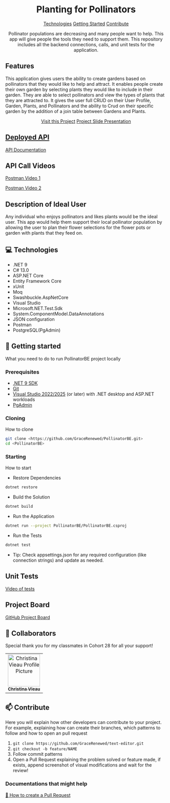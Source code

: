 

<h1 align="center" style="font-weight: bold;">Planting for Pollinators</h1>

<p align="center">
<a href="#tech">Technologies</a>
<a href="#started">Getting Started</a>
<a href="#contribute">Contribute</a> 
</p>


<p align="center">Pollinator populations are decreasing and many people want to help. This app will give people the tools they need to support them. This repository includes all the backend connections, calls, and unit tests for the application.</p>

<h2 id="feature"> Features</h2>  

This application gives users the ability to create gardens based on pollinators that they would like to help and attract. It enables people create their own garden by selecting plants they would like to include in their garden. They are able to select pollinators and view the types of plants that they are attracted to. It gives the user full CRUD on their User Profile, Garden, Plants, and Pollinators and the ability to Crud on their specific garden by the addition of a join table between Gardens and Plants.

<p align="center">
<a href="https://github.com/GraceRenewed/PollinatorBE/"> Visit this Project</a>
<a href="https://docs.google.com/presentation/d/16FfCE0A8rwL9ZbVFrgeazzTcfgQc6p0My5CoAg6qO0A/edit?usp=sharing"> Project Slide Presentation
</p>

<h2 id="depolyment"> Deployed API </h2>

[API Documentation](https://documenter.getpostman.com/view/36650801/2sB2x3msj5)

<h2 id="apiCalls"> API Call Videos </h2>
 
[Postman Video 1](https://www.loom.com/share/c95f3072f3594491beebc460d4db9477?sid=e704af40-61e8-4a0b-9539-51ac5267649d)

[Postman Video 2](https://www.loom.com/share/8890f5913d3641e19bbc55cd2425ebba?sid=12ae9162-ff7f-437e-8d91-7e7ba144b518)

<h2 id="user"> Description of Ideal User </h2>

Any individual who enjoys pollinators and likes plants would be the ideal user. This app would help them support their local pollinator population by allowing the user to plan their flower selections for the flower pots or garden with plants that they feed on. 

<h2 id="technologies">💻 Technologies</h2>

- .NET 9 
- C# 13.0 
- ASP.NET Core 
- Entity Framework Core 
- xUnit 
- Moq 
- Swashbuckle.AspNetCore 
- Visual Studio 
- Microsoft.NET.Test.Sdk
- System.ComponentModel.DataAnnotations 
- JSON configuration 
- Postman
- PostgreSQL(PgAdmin)

<h2 id="started">🚀 Getting started</h2>

What you need to do to run PollinatorBE project locally

<h3>Prerequisites</h3>


- [.NET 9 SDK](https://dotnet.microsoft.com./en-us/)
- [Git](https://git-scm.com/)
- [Visual Studio 2022/2025](https://visualstudio.microsoft.com/) (or later) with .NET desktop and ASP.NET workloads
- [PgAdmin](https://www.postgresql.org/download/)

<h3>Cloning</h3>

How to clone 

```bash
git clone <https://github.com/GraceRenewed/PollinatorBE.git>
cd <PollinatorBE>
```

<h3>Starting</h3>

How to start 

- Restore Dependencies
```bash
dotnet restore
```
- Build the Solution
```bash
dotnet build
```
- Run the Application 
```bash
dotnet run --project PollinatorBE/PollinatorBE.csproj
```
- Run the Tests
```bash
dotnet test
```
- Tip:
Check appsettings.json for any required configuration (like connection strings) and update as needed.

 <h2 id="unitTest"> Unit Tests</h2>

[Video of tests](https://www.loom.com/share/26787eeada0740898c75a50bed275fae?sid=0c375c07-312d-4397-b9dc-655ac45ed5ee)

<h2 id="projboard"> Project Board</h2>

[GitHub Project Board](https://github.com/users/GraceRenewed/projects/6)

<h2 id="colab">🤝 Collaborators</h2>

<p>Special thank you for my classmates in Cohort 28 for all your support!</p>
<table>
<tr>

<td align="center">
<a href="https://github.com/GraceRenewed">
<img src="https://avatars.githubusercontent.com/u/171828567?v=4" width="100px;" alt="Christina Vieau Profile Picture"/><br>
<sub>
<b>Christina Vieau</b>
</sub>
</a>
</td>
</table>

<h2 id="contribute">📫 Contribute</h2>

Here you will explain how other developers can contribute to your project. For example, explaining how can create their branches, which patterns to follow and how to open an pull request

1. `git clone https://github.com/GraceRenewed/text-editor.git`
2. `git checkout -b feature/NAME`
3. Follow commit patterns
4. Open a Pull Request explaining the problem solved or feature made, if exists, append screenshot of visual modifications and wait for the review!

<h3>Documentations that might help</h3>

[📝 How to create a Pull Request](https://www.atlassian.com/br/git/tutorials/making-a-pull-request)

